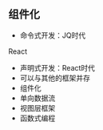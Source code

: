 ## 组件化


- 命令式开发：JQ时代

React
- 声明式开发：React时代
- 可以与其他的框架并存
- 组件化
- 单向数据流
- 视图层框架
- 函数式编程






















